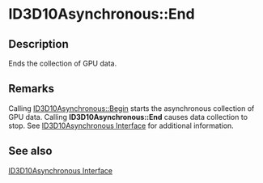 # ID3D10Asynchronous::End

## Description

Ends the collection of GPU data.

## Remarks

Calling [ID3D10Asynchronous::Begin](https://learn.microsoft.com/windows/desktop/api/d3d10/nf-d3d10-id3d10asynchronous-begin) starts the asynchronous collection of GPU data. Calling **ID3D10Asynchronous::End** causes data
collection to stop. See [ID3D10Asynchronous Interface](https://learn.microsoft.com/windows/desktop/api/d3d10/nn-d3d10-id3d10asynchronous) for additional information.

## See also

[ID3D10Asynchronous Interface](https://learn.microsoft.com/windows/desktop/api/d3d10/nn-d3d10-id3d10asynchronous)